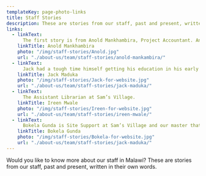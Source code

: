 ```yaml
---
templateKey: page-photo-links
title: Staff Stories
description: These are stories from our staff, past and present, written in their own words.
links:
  - linkText:
      The first story is from Anold Mankhambira, Project Accountant. Anold sadly passed away at Chritmas 2017 aged only 37.
    linkTitle: Anold Mankhambira
    photo: "/img/staff-stories/Anold.jpg"
    url: "./about-us/team/staff-stories/anold-mankambira/"
  - linkText:
      Jack had a tough time himself getting his education in his early years and is currently completing his Masters in the USA. He’s glad to be able to give something back now.
    linkTitle: Jack Maduka
    photo: "/img/staff-stories/Jack-for-website.jpg"
    url: "./about-us/team/staff-stories/jack-maduka/"   
  - linkText:
      The Assistant Librarian at Sam’s Village.
    linkTitle: Ireen Mwale
    photo: "/img/staff-stories/Ireen-for-website.jpg"
    url: "./about-us/team/staff-stories/ireen-mwale/"   
  - linkText:
      Bokela Gunda is Site Support at Sam’s Village and our master thatcher, having learnt to thatch while working for us.
    linkTitle: Bokela Gunda
    photo: "/img/staff-stories/Bokela-for-website.jpg"
    url: "./about-us/team/staff-stories/jack-maduka/"           
---
```


Would you like to know more about our staff in Malawi? These are stories from our staff, past and present, written in their own words.